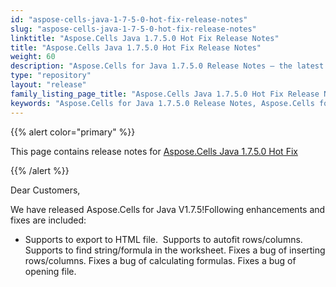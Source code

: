 ```yaml
---
id: "aspose-cells-java-1-7-5-0-hot-fix-release-notes"
slug: "aspose-cells-java-1-7-5-0-hot-fix-release-notes"
linktitle: "Aspose.Cells Java 1.7.5.0 Hot Fix Release Notes"
title: "Aspose.Cells Java 1.7.5.0 Hot Fix Release Notes"
weight: 60
description: "Aspose.Cells for Java 1.7.5.0 Release Notes – the latest enhancements, new features, and fixes."
type: "repository"
layout: "release"
family_listing_page_title: "Aspose.Cells Java 1.7.5.0 Hot Fix Release Notes"
keywords: "Aspose.Cells for Java 1.7.5.0 Release Notes, Aspose.Cells for Java 1.7.5.0 updates and fixes"
---
```


{{% alert color="primary" %}} 

This page contains release notes for [Aspose.Cells Java 1.7.5.0 Hot Fix](https://releases.aspose.com/cells/java/new-releases/aspose.cells-java-1.7.5.0-hot-fix/)

{{% /alert %}} 

Dear Customers, 

We have released Aspose.Cells for Java V1.7.5!Following enhancements and fixes are included: 

- Supports to export to HTML file. 
  Supports to autofit rows/columns. 
  Supports to find string/formula in the worksheet. 
  Fixes a bug of inserting rows/columns. 
  Fixes a bug of calculating formulas. 
  Fixes a bug of opening file. 
